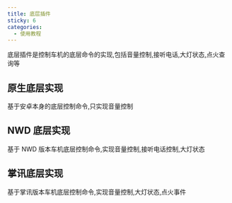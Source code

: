 ```yaml
---
title: 底层插件
sticky: 6
categories:
  - 使用教程
---
```


底层插件是控制车机的底层命令的实现,包括音量控制,接听电话,大灯状态,点火查询等

<!-- more -->

## 原生底层实现

基于安卓本身的底层控制命令,只实现音量控制

## NWD 底层实现

基于 NWD 版本车机底层控制命令,实现音量控制,接听电话控制,大灯状态

## 掌讯底层实现

基于掌讯版本车机底层控制命令,实现音量控制,大灯状态,点火事件
